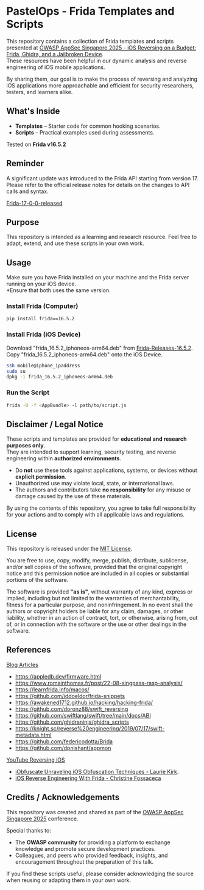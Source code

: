 # PastelOps - Frida Templates and Scripts

This repository contains a collection of Frida templates and scripts presented at [OWASP AppSec Singapore 2025 - iOS Reversing on a Budget: Frida, Ghidra, and a Jailbroken Device](https://singapore.appsecdays.org/).  
These resources have been helpful in our dynamic analysis and reverse engineering of iOS mobile applications.  

By sharing them, our goal is to make the process of reversing and analyzing iOS applications more approachable and efficient for security researchers, testers, and learners alike.  

## What's Inside

- **Templates** – Starter code for common hooking scenarios.  
- **Scripts** – Practical examples used during assessments.  

Tested on **Frida v16.5.2**

## Reminder

A significant update was introduced to the Frida API starting from version 17. Please refer to the official release notes for details on the changes to API calls and syntax.

[Frida-17-0-0-released](https://frida.re/news/2025/05/17/frida-17-0-0-released/)

## Purpose

This repository is intended as a learning and research resource. Feel free to adapt, extend, and use these scripts in your own work.  

## Usage

Make sure you have Frida installed on your machine and the Frida server running on your iOS device.\
*Ensure that both uses the same version.

### Install Frida (Computer)

```bash
pip install frida==16.5.2
```

### Install Frida (iOS Device)

Download "frida_16.5.2_iphoneos-arm64.deb" from [Frida-Releases-16.5.2](https://github.com/frida/frida/releases/tag/16.5.2).\
Copy "frida_16.5.2_iphoneos-arm64.deb" onto the iOS Device.

```bash
ssh mobile@iphone_ipaddress
sudo su
dpkg -i frida_16.5.2_iphoneos-arm64.deb
```

### Run the Script

```bash
frida -U -f <AppBundle> -l path/to/script.js 
```


## Disclaimer / Legal Notice

These scripts and templates are provided for **educational and research purposes only**.  
They are intended to support learning, security testing, and reverse engineering within **authorized environments**.  

- Do **not** use these tools against applications, systems, or devices without **explicit permission**.  
- Unauthorized use may violate local, state, or international laws.  
- The authors and contributors take **no responsibility** for any misuse or damage caused by the use of these materials.  

By using the contents of this repository, you agree to take full responsibility for your actions and to comply with all applicable laws and regulations.  

## License

This repository is released under the [MIT License](https://opensource.org/licenses/MIT).  

You are free to use, copy, modify, merge, publish, distribute, sublicense, and/or sell copies of the software, provided that the original copyright notice and this permission notice are included in all copies or substantial portions of the software.  

The software is provided **"as is"**, without warranty of any kind, express or implied, including but not limited to the warranties of merchantability, fitness for a particular purpose, and noninfringement. In no event shall the authors or copyright holders be liable for any claim, damages, or other liability, whether in an action of contract, tort, or otherwise, arising from, out of, or in connection with the software or the use or other dealings in the software.  

## References

<ins>Blog Articles</ins>
- https://appledb.dev/firmware.html
- https://www.romainthomas.fr/post/22-08-singpass-rasp-analysis/
- https://learnfrida.info/macos/
- https://github.com/iddoeldor/frida-snippets
- https://awakened1712.github.io/hacking/hacking-frida/
- https://github.com/doronz88/swift_reversing
- https://github.com/swiftlang/swift/tree/main/docs/ABI
- https://github.com/ghidraninja/ghidra_scripts
- https://knight.sc/reverse%20engineering/2019/07/17/swift-metadata.html
- https://github.com/federicodotta/Brida
- https://github.com/dpnishant/appmon

<ins>YouTube Reversing iOS</ins>
- [iObfuscate Unraveling iOS Obfuscation Techniques - Laurie Kirk](https://www.youtube.com/watch?v=5JuSp_7Xf1o).
- [iOS Reverse Engineering With Frida - Christine Fossaceca](https://www.youtube.com/watch?v=miSg0Km2V-w) 


## Credits / Acknowledgements

This repository was created and shared as part of the [OWASP AppSec Singapore 2025](https://singapore.appsecdays.org/) conference.  

Special thanks to:  
- The **OWASP community** for providing a platform to exchange knowledge and promote secure development practices.  
- Colleagues, and peers who provided feedback, insights, and encouragement throughout the preparation of this talk.  

If you find these scripts useful, please consider acknowledging the source when reusing or adapting them in your own work.  

